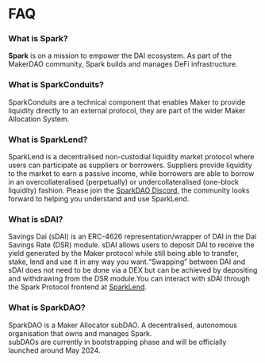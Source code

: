 # FAQ

### What is Spark?

**Spark** is on a mission to empower the DAI ecosystem. As part of the MakerDAO community, Spark builds and manages DeFi infrastructure.

### What is SparkConduits?

SparkConduits are a technical component that enables Maker to provide liquidity directly to an external protocol, they are part of the wider Maker Allocation System.

### What is SparkLend?

SparkLend is a decentralised non-custodial liquidity market protocol where users can participate as suppliers or borrowers. Suppliers provide liquidity to the market to earn a passive income, while borrowers are able to borrow in an overcollateralised (perpetually) or undercollateralised (one-block liquidity) fashion. Please join the [SparkDAO Discord](https://discord.gg/sparkdao), the community looks forward to helping you understand and use SparkLend.

### What is sDAI? <a href="#what-is-sdai" id="what-is-sdai"></a>

Savings Dai (sDAI) is an ERC-4626 representation/wrapper of DAI in the Dai Savings Rate (DSR) module. sDAI allows users to deposit DAI to receive the yield generated by the Maker protocol while still being able to transfer, stake, lend and use it in any way you want.“Swapping” between DAI and sDAI does not need to be done via a DEX but can be achieved by depositing and withdrawing from the DSR module.You can interact with sDAI through the Spark Protocol frontend at [SparkLend](https://app.spark.fi/sdai/).

### What is SparkDAO?

SparkDAO is a Maker Allocator subDAO. A decentralised, autonomous organisation that owns and manages Spark.\
subDAOs are currently in bootstrapping phase and will be officially launched around May 2024.
